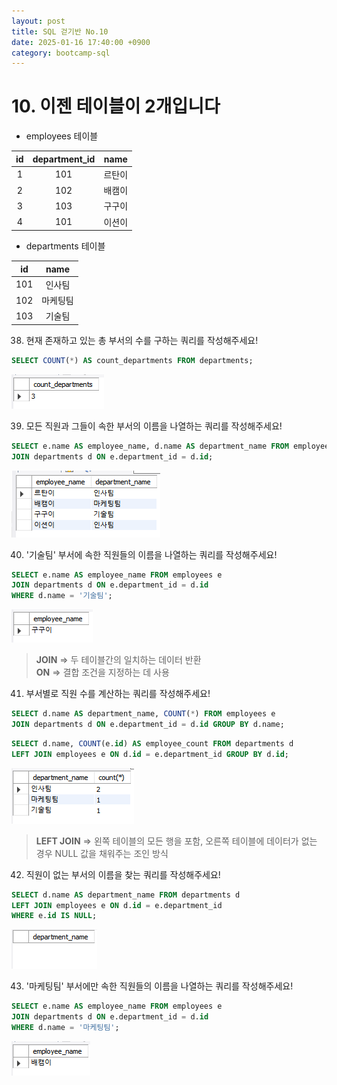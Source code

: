 ```yaml
---
layout: post
title: SQL 걷기반 No.10
date: 2025-01-16 17:40:00 +0900
category: bootcamp-sql
---
```


# 10. 이젠 테이블이 2개입니다

- employees 테이블

| id | department_id | name |
|:--:|:-------------:|:----:|
| 1  | 101           | 르탄이 |
| 2  | 102           | 배캠이 |
| 3  | 103           | 구구이 |
| 4  | 101           | 이션이 |

- departments 테이블

| id | name |
|:--:|:----:|
| 101 | 인사팀 |
| 102 | 마케팅팀 |
| 103 | 기술팀 |

38. 현재 존재하고 있는 총 부서의 수를 구하는 쿼리를 작성해주세요!
```sql
SELECT COUNT(*) AS count_departments FROM departments;
```
![walk10-38](/public/img/walk10-38.png)

39. 모든 직원과 그들이 속한 부서의 이름을 나열하는 쿼리를 작성해주세요!
```sql
SELECT e.name AS employee_name, d.name AS department_name FROM employees e  
JOIN departments d ON e.department_id = d.id;
```
![walk10-39](/public/img/walk10-39.png)

40. '기술팀' 부서에 속한 직원들의 이름을 나열하는 쿼리를 작성해주세요!
```sql
SELECT e.name AS employee_name FROM employees e  
JOIN departments d ON e.department_id = d.id  
WHERE d.name = '기술팀';
```
![walk10-40](/public/img/walk10-40.png)
> **JOIN** => 두 테이블간의 일치하는 데이터 반환  
**ON** => 결합 조건을 지정하는 데 사용

41. 부서별로 직원 수를 계산하는 쿼리를 작성해주세요!
```sql
SELECT d.name AS department_name, COUNT(*) FROM employees e  
JOIN departments d ON e.department_id = d.id GROUP BY d.name;
```
```sql
SELECT d.name, COUNT(e.id) AS employee_count FROM departments d  
LEFT JOIN employees e ON d.id = e.department_id GROUP BY d.id;
```
![walk10-41](/public/img/walk10-41.png)
> **LEFT JOIN** => 왼쪽 테이블의 모든 행을 포함, 오른쪽 테이블에 데이터가 없는 경우 NULL 값을 채워주는 조인 방식

42. 직원이 없는 부서의 이름을 찾는 쿼리를 작성해주세요!
```sql
SELECT d.name AS department_name FROM departments d  
LEFT JOIN employees e ON d.id = e.department_id  
WHERE e.id IS NULL;
```
![walk10-42](/public/img/walk10-42.png)

43. '마케팅팀' 부서에만 속한 직원들의 이름을 나열하는 쿼리를 작성해주세요!
```sql
SELECT e.name AS employee_name FROM employees e  
JOIN departments d ON e.department_id = d.id  
WHERE d.name = '마케팅팀';
```
![walk10-43](/public/img/walk10-43.png)
